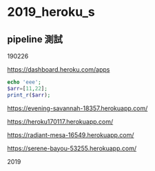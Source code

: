 # 2019_heroku_s
## pipeline 測試
190226

https://dashboard.heroku.com/apps

```php
echo 'eee';
$arr=[11,22];
print_r($arr);
```

https://evening-savannah-18357.herokuapp.com/

https://heroku170117.herokuapp.com/

https://radiant-mesa-16549.herokuapp.com/

https://serene-bayou-53255.herokuapp.com/



2019
